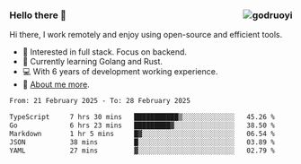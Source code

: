 ### Hello there 👋 <img align="right" src="https://github-readme-stats.vercel.app/api?username=godruoyi&show_icons=true" alt="godruoyi" />

Hi there, I work remotely and enjoy using open-source and efficient tools.

- 🔭 Interested in full stack. Focus on backend.
- 🌱 Currently learning Golang and Rust.
- 💻 With 6 years of development working experience.
- 👒 [About me more](https://godruoyi.com/posts/about-godruoyi).



<!--START_SECTION:waka-->

```txt
From: 21 February 2025 - To: 28 February 2025

TypeScript     7 hrs 30 mins   ███████████▒░░░░░░░░░░░░░   45.26 %
Go             6 hrs 23 mins   █████████▓░░░░░░░░░░░░░░░   38.50 %
Markdown       1 hr 5 mins     █▓░░░░░░░░░░░░░░░░░░░░░░░   06.54 %
JSON           38 mins         █░░░░░░░░░░░░░░░░░░░░░░░░   03.89 %
YAML           27 mins         ▓░░░░░░░░░░░░░░░░░░░░░░░░   02.79 %
```

<!--END_SECTION:waka-->
